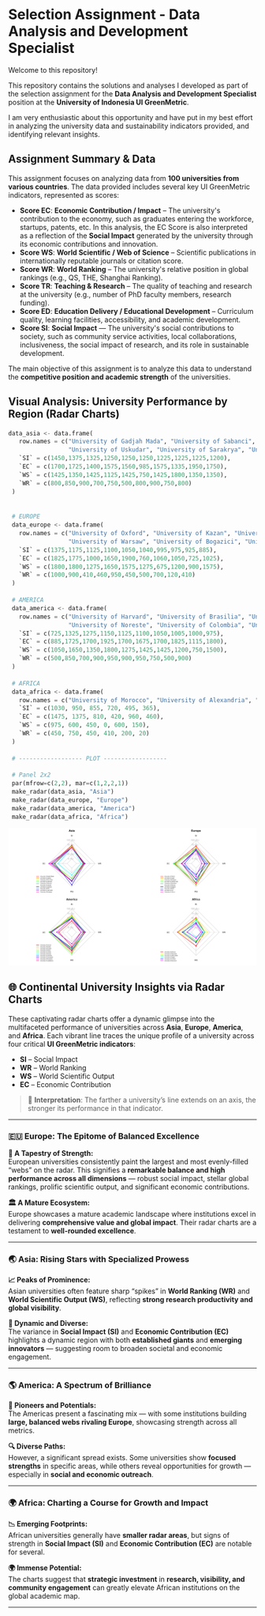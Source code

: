 # Selection Assignment - Data Analysis and Development Specialist 

Welcome to this repository!

This repository contains the solutions and analyses I developed as part of the selection assignment for the **Data Analysis and Development Specialist** position at the **University of Indonesia UI GreenMetric**.

I am very enthusiastic about this opportunity and have put in my best effort in analyzing the university data and sustainability indicators provided, and identifying relevant insights.

## Assignment Summary & Data

This assignment focuses on analyzing data from **100 universities from various countries**. The data provided includes several key UI GreenMetric indicators, represented as scores:

* **Score EC**: **Economic Contribution / Impact** – The university's contribution to the economy, such as graduates entering the workforce, startups, patents, etc. In this analysis, the EC Score is also interpreted as a reflection of the **Social Impact** generated by the university through its economic contributions and innovation.
* **Score WS**: **World Scientific / Web of Science** – Scientific publications in internationally reputable journals or citation score.
* **Score WR**: **World Ranking** – The university's relative position in global rankings (e.g., QS, THE, Shanghai Ranking).
* **Score TR**: **Teaching & Research** – The quality of teaching and research at the university (e.g., number of PhD faculty members, research funding).
* **Score ED**: **Education Delivery / Educational Development** – Curriculum quality, learning facilities, accessibility, and academic development.
* **Score SI**: **Social Impact** — The university's social contributions to society, such as community service activities, local collaborations, inclusiveness, the social impact of research, and its role in sustainable development.

The main objective of this assignment is to analyze this data to understand the **competitive position and academic strength** of the universities.

## Visual Analysis: University Performance by Region (Radar Charts)

```py
data_asia <- data.frame(
   row.names = c("University of Gadjah Mada", "University of Sabanci", "University of Khon Kaen", "University of Indonesia", "University of Marmara", 
                 "University of Uskudar", "University of Sarakrya", "University of NTU", "University of Arab Open", "University of Brawijaya"),
   `SI` = c(1450,1375,1325,1250,1250,1250,1225,1225,1225,1200),
   `EC` = c(1700,1725,1400,1575,1560,985,1575,1335,1950,1750),
   `WS` = c(1425,1350,1425,1125,1425,750,1425,1800,1350,1350),
   `WR` = c(800,850,900,700,750,500,800,900,750,800)
 )
 
 
 # EUROPE
 data_europe <- data.frame(
   row.names = c("University of Oxford", "University of Kazan", "University of Budapest", "University of WarsawTech", "University of Barcelona",
                 "University of Warsaw", "University of Bogazici", "University of Bartin", "University of Koc", "University of Udmurt"),
   `SI` = c(1375,1175,1125,1100,1050,1040,995,975,925,885),
   `EC` = c(1825,1775,1000,1650,1900,760,1060,1050,725,1025),
   `WS` = c(1800,1800,1275,1650,1575,1275,675,1200,900,1575),
   `WR` = c(1000,900,410,460,950,450,500,700,120,410)
 )
 
 # AMERICA
 data_america <- data.frame(
   row.names = c("University of Harvard", "University of Brasilia", "University of Ecuador", "University of Azteca", "University of Charles", 
                 "University of Noreste", "University of Colombia", "University of Guanajuato", "University of RioJeneiro", "University of CasaBlanca"),
   `SI` = c(725,1325,1275,1150,1125,1100,1050,1005,1000,975),
   `EC` = c(885,1725,1700,1925,1700,1675,1700,1825,1115,1800),
   `WS` = c(1050,1650,1350,1800,1275,1425,1425,1200,750,1500),
   `WR` = c(500,850,700,900,950,900,950,750,500,900)
 )
 
 # AFRICA
 data_africa <- data.frame(
   row.names = c("University of Morocco", "University of Alexandria", "University of Addis Ababa", "University of Angola", "University of Al Azhar", "University of Moumouni"),
   `SI` = c(1030, 950, 855, 720, 495, 365),
   `EC` = c(1475, 1375, 810, 420, 960, 460),
   `WS` = c(975, 600, 450, 0, 600, 150),
   `WR` = c(450, 750, 450, 410, 200, 20)
 )
 
 # ------------------ PLOT ------------------
 
 # Panel 2x2
 par(mfrow=c(2,2), mar=c(1,2,2,1))
 make_radar(data_asia, "Asia")
 make_radar(data_europe, "Europe")
 make_radar(data_america, "America")
 make_radar(data_africa, "Africa")

```


![selestion](./datavisual/Data_Visual_Radar.png)

## 🌐 Continental University Insights via Radar Charts

These captivating radar charts offer a dynamic glimpse into the multifaceted performance of universities across **Asia**, **Europe**, **America**, and **Africa**. Each vibrant line traces the unique profile of a university across four critical **UI GreenMetric indicators**:

- **SI** – Social Impact  
- **WR** – World Ranking  
- **WS** – World Scientific Output  
- **EC** – Economic Contribution  

> 🧭 **Interpretation**: The farther a university’s line extends on an axis, the stronger its performance in that indicator.

---

### 🇪🇺 Europe: The Epitome of Balanced Excellence

**🧵 A Tapestry of Strength:**  
European universities consistently paint the largest and most evenly-filled “webs” on the radar. This signifies a **remarkable balance and high performance across all dimensions** — robust social impact, stellar global rankings, prolific scientific output, and significant economic contributions.

**🏛️ A Mature Ecosystem:**  
Europe showcases a mature academic landscape where institutions excel in delivering **comprehensive value and global impact**. Their radar charts are a testament to **well-rounded excellence**.

---

### 🌏 Asia: Rising Stars with Specialized Prowess

**📈 Peaks of Prominence:**  
Asian universities often feature sharp “spikes” in **World Ranking (WR)** and **World Scientific Output (WS)**, reflecting **strong research productivity and global visibility**.

**🌠 Dynamic and Diverse:**  
The variance in **Social Impact (SI)** and **Economic Contribution (EC)** highlights a dynamic region with both **established giants** and **emerging innovators** — suggesting room to broaden societal and economic engagement.

---

### 🌎 America: A Spectrum of Brilliance

**🚀 Pioneers and Potentials:**  
The Americas present a fascinating mix — with some institutions building **large, balanced webs rivaling Europe**, showcasing strength across all metrics.

**🔍 Diverse Paths:**  
However, a significant spread exists. Some universities show **focused strengths** in specific areas, while others reveal opportunities for growth — especially in **social and economic outreach**.

---

### 🌍 Africa: Charting a Course for Growth and Impact

**📉 Emerging Footprints:**  
African universities generally have **smaller radar areas**, but signs of strength in **Social Impact (SI)** and **Economic Contribution (EC)** are notable for several.

**🌍 Immense Potential:**  
The charts suggest that **strategic investment** in **research, visibility, and community engagement** can greatly elevate African institutions on the global academic map.

---




